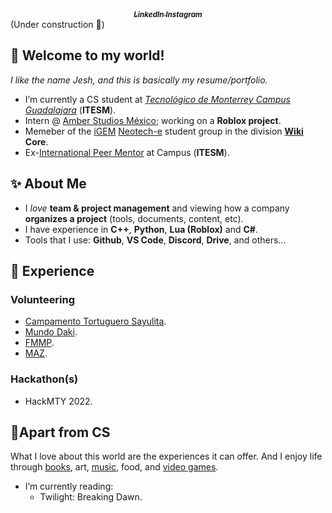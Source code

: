 <!--
**J35HN/J35HN** is a ✨ _special_ ✨ repository because its `README.md` (this file) appears on your GitHub profile.

Here are some ideas to get you started:

- 🔭 I’m currently working on ...
- 🌱 I’m currently learning ...
- 👯 I’m looking to collaborate on ...
- 🤔 I’m looking for help with ...
- 💬 Ask me about ...
- 📫 How to reach me: ...
- 😄 Pronouns: ...
- ⚡ Fun fact: ...
-->
<!--![banner](https://user-images.githubusercontent.com/72514826/224431446-60496e02-1863-43a6-ae85-b19b5c1d984d.png)-->

<div align="center">
 <a href = "https://www.linkedin.com/in/jeshuanavaavila/"> <strong><sub><i> LinkedIn </i></sub></strong> </a>
 <a href = "https://www.instagram.com/yllaertontubhsej/"> <strong><sub><i> Instagram </i></sub></strong> </a>
</div>
(Under construction 🚧)

## 👋 Welcome to my world! 
_I like the name Jesh, and this is basically my resume/portfolio._
* I’m currently a CS student at [_Tecnológico de Monterrey Campus Guadalajara_](https://tec.mx/en) (**ITESM**). 
* Intern @ [Amber Studios México](https://amberstudio.com/location-guadalajara); working on a **Roblox project**.
* Memeber of the [iGEM](https://igem.org/) [Neotech-e](https://www.instagram.com/igemtec_gdl/) student group in the division **[Wiki](https://2023.igem.wiki/tecmonterreygdl/) Core**.
* Ex-[International Peer Mentor](https://github.com/J35HN/J35HN/blob/main/experiences/International_Peer.md) at Campus (**ITESM**).

## ✨ About Me
* I _love_ **team & project management** and viewing how a company **organizes a project** (tools, documents, content, etc). 
* I have experience in **C++**, **Python**, **Lua (Roblox)** and **C#**. 
* Tools that I use: **Github**, **VS Code**, **Discord**, **Drive**, and others...

## 🚩 Experience 
### Volunteering
* [Campamento Tortuguero Sayulita](https://github.com/J35HN/J35HN/blob/main/experiences/Campamento_Tortuguero.md).
* [Mundo Daki](https://github.com/J35HN/J35HN/blob/main/experiences/Mundo-Daki.md).
* [FMMP](https://github.com/J35HN/J35HN/blob/main/experiences/FMMP.md).
* [MAZ](https://github.com/J35HN/J35HN/blob/main/experiences/MAZ.md).

### Hackathon(s) 
* HackMTY 2022. 


## 🎨Apart from CS
What I love about this world are the experiences it can offer. And I enjoy life through [books](https://github.com/J35HN/J35HN/blob/main/books/book_record.md), art, [music](https://open.spotify.com/user/zcarlsn5bxslhx81ksavsnekv?si=491b73fe330f456c), food, and [video games](https://steamcommunity.com/id/pigihunter/). 
* I’m currently reading:
  * Twilight: Breaking Dawn. 
